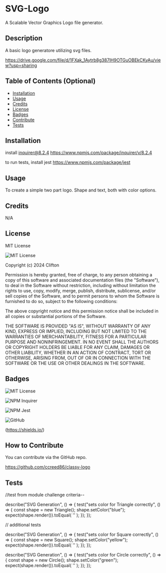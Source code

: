 # SVG-Logo
A Scalable Vector Graphics Logo file generator.

## Description

A basic logo generatore utilizing svg files.

https://drive.google.com/file/d/1FXak_1Aytrb8g387lH9OTGuOBEkCKyAu/view?usp=sharing

<!-- Video file goes here -->

## Table of Contents (Optional)

- [Installation](#installation)
- [Usage](#usage)
- [Credits](#credits)
- [License](#license)
- [Badges](#badges)
- [Contribute](#how-to-contribute)
- [Tests](#tests)

## Installation
install inquirer@8.2.4
https://www.npmjs.com/package/inquirer/v/8.2.4


to run tests, install jest
https://www.npmjs.com/package/jest
## Usage

To create a simple two part logo. Shape and text, both with color options.

## Credits

N/A

## License
MIT License

![MIT License](https://img.shields.io/badge/License-MIT-purple)


Copyright (c) 2024 Clifton

Permission is hereby granted, free of charge, to any person obtaining a copy
of this software and associated documentation files (the "Software"), to deal
in the Software without restriction, including without limitation the rights
to use, copy, modify, merge, publish, distribute, sublicense, and/or sell
copies of the Software, and to permit persons to whom the Software is
furnished to do so, subject to the following conditions:

The above copyright notice and this permission notice shall be included in all
copies or substantial portions of the Software.

THE SOFTWARE IS PROVIDED "AS IS", WITHOUT WARRANTY OF ANY KIND, EXPRESS OR
IMPLIED, INCLUDING BUT NOT LIMITED TO THE WARRANTIES OF MERCHANTABILITY,
FITNESS FOR A PARTICULAR PURPOSE AND NONINFRINGEMENT. IN NO EVENT SHALL THE
AUTHORS OR COPYRIGHT HOLDERS BE LIABLE FOR ANY CLAIM, DAMAGES OR OTHER
LIABILITY, WHETHER IN AN ACTION OF CONTRACT, TORT OR OTHERWISE, ARISING FROM,
OUT OF OR IN CONNECTION WITH THE SOFTWARE OR THE USE OR OTHER DEALINGS IN THE
SOFTWARE.

## Badges

![MIT License](https://img.shields.io/badge/License-MIT-purple)

![NPM Inquirer](https://img.shields.io/badge/NPM-INQUIRER-blue)

![NPM Jest](https://img.shields.io/badge/NPM-JEST-orange)

![GitHub](https://img.shields.io/badge/GitHub-darkblue)


(https://shields.io/) 

## How to Contribute

You can contribute via the GitHub repo.

https://github.com/ccreed86/classy-logo

## Tests

<!-- //The following example test should pass: -->

//test from module challenge criteria--

describe("SVG Generation", () => {
  test("sets color for Triangle correctly", () => {
    const shape = new Triangle();
    shape.setColor("blue");
    expect(shape.render()).toEqual(
      '<polygon points="150,18 244,182 56,182" fill="blue"/>'
    );
  });
});

// additional tests

describe("SVG Generation", () => {
  test("sets color for Square correctly", () => {
    const shape = new Square();
    shape.setColor("yellow");
    expect(shape.render()).toEqual(
      '<rect x="40" y="21" width="120" height="120" fill="yellow"/>'
    );
  });
});

describe("SVG Generation", () => {
  test("sets color for Circle correctly", () => {
    const shape = new Circle();
    shape.setColor("green");
    expect(shape.render()).toEqual(
      '<circle cx="100" cy="100" r="73" fill="green"/>'
    );
  });
});

